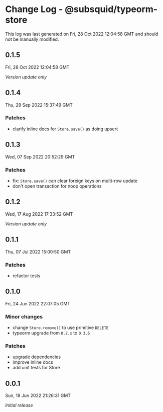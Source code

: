 # Change Log - @subsquid/typeorm-store

This log was last generated on Fri, 28 Oct 2022 12:04:58 GMT and should not be manually modified.

## 0.1.5
Fri, 28 Oct 2022 12:04:58 GMT

_Version update only_

## 0.1.4
Thu, 29 Sep 2022 15:37:49 GMT

### Patches

- clarify inline docs for `Store.save()` as doing upsert

## 0.1.3
Wed, 07 Sep 2022 20:52:29 GMT

### Patches

- fix: `Store.save()` can clear foreign keys on multi-row update
- don't open transaction for noop operations

## 0.1.2
Wed, 17 Aug 2022 17:33:52 GMT

_Version update only_

## 0.1.1
Thu, 07 Jul 2022 15:00:50 GMT

### Patches

- refactor tests

## 0.1.0
Fri, 24 Jun 2022 22:07:05 GMT

### Minor changes

- change `Store.remove()` to use primitive `DELETE`
- typeorm upgrade from `0.2.x` to `0.3.6`

### Patches

- upgrade dependencies
- improve inline docs
- add unit tests for Store

## 0.0.1
Sun, 19 Jun 2022 21:26:31 GMT

_Initial release_

